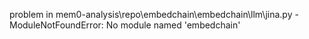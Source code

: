 problem in mem0-analysis\repo\embedchain\embedchain\llm\jina.py - ModuleNotFoundError: No module named 'embedchain'
